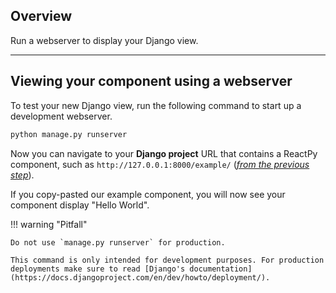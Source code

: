 ## Overview

<p class="intro" markdown>

Run a webserver to display your Django view.

</p>

---

## Viewing your component using a webserver

To test your new Django view, run the following command to start up a development webserver.

```bash linenums="0"
python manage.py runserver
```

Now you can navigate to your **Django project** URL that contains a ReactPy component, such as `http://127.0.0.1:8000/example/` ([_from the previous step_](./register-view.md)).

If you copy-pasted our example component, you will now see your component display "Hello World".

!!! warning "Pitfall"

    Do not use `manage.py runserver` for production.

    This command is only intended for development purposes. For production deployments make sure to read [Django's documentation](https://docs.djangoproject.com/en/dev/howto/deployment/).
